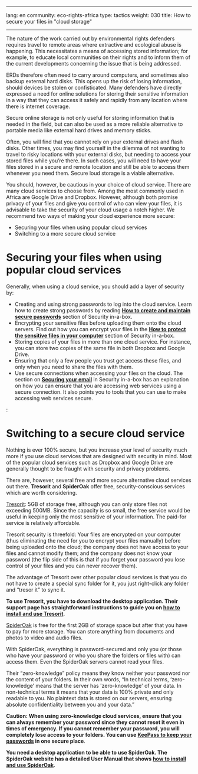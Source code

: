 
---

lang: en
community: eco-rights-africa
type: tactics
weight: 030
title: How to secure your files in "cloud storage"

---

The nature of the work carried out by environmental rights defenders requires travel to remote areas where extractive and ecological abuse is happening. This necessitates a means of accessing stored information; for example, to educate local communities on their rights and to inform them of the current developments concerning the issue that is being addressed. 

ERDs therefore often need to carry around computers, and sometimes also backup external hard disks. This opens up the risk of losing information, should devices be stolen or confisticated. Many defenders have directly expressed a need for online solutions for storing their sensitive information in a way that they can access it safely and rapidly from any location where there is internet coverage. 

Secure online storage is not only useful for storing information that is needed in the field, but can also be used as a more reliable alternative to portable media like external hard drives and memory sticks.

Often, you will find that you cannot rely on your external drives and flash disks. Other times, you may find yourself in the dilemma of not wanting to travel to risky locations with your external disks, but needing to access your stored files while you’re there. In such cases, you will need to have your files stored in a secure and remote location and still be able to access them whenever you need them. Secure loud storage is a viable alternative.

You should, however, be cautious in your choice of cloud service. There are many cloud services to choose from. Among the most commonly used in Africa are Google Drive and Dropbox. However, although both promise privacy of your files and give you control of who can view your files, it is advisable to take the security of your cloud usage a notch higher. We recommend two ways of making your cloud experience more secure:

* Securing your files when using popular cloud services
* Switching to a more secure cloud service



# Securing your files when using popular cloud services
Generally, when using a cloud service, you should add a layer of security by:

- Creating and using strong passwords to log into the cloud service. Learn how to create strong passwords by reading [**How to create and maintain secure passwords**](passwords) section of Security in-a-box.
- Encrypting your sensitive files before uploading them onto the cloud servers. Find out how you can encrypt your files in the [**How to protect the sensitive files in your computer**](destroy-sensitive-information) section of Security in-a-box.
- Storing copies of your files in more than one cloud service. For instance, you can store two copies of the same file in both Dropbox and Google Drive.
- Ensuring that only a few people you trust get access these files, and only when you need to share the files with them.
- Use secure connections when accessing your files on the cloud. The section on [**Securing your email**](secure-communication#496) in Security in-a-box has an explanation on how you can ensure that you are accessing web services using a secure connection. It also points you to tools that you can use to make accessing web services secure.


:[](snippets/snippet_01)





# Switching to a secure cloud service
Nothing is ever 100% secure, but you increase your level of security much more if you use cloud services that are designed with security in mind. Most of the popular cloud services such as Dropbox and Google Drive are generally thought to be fraught with security and privacy problems. 

There are, however, several free and more secure alternative cloud services out there. **Tresorit** and **SpiderOak** offer free, security-conscious services which are worth considering.

[Tresorit](https://tresorit.com/cloud-storage?utm_expid=64271970-17.9vVc2aJAS_yLy3UvioIh5A.1): 5GB of storage free, although you can only store files not exceeding 500MB. Since the capacity is so small, the free service would be useful in keeping only the most sensitive of your information. The paid-for service is relatively affordable. 

Tresorit security is threefold: Your files are encrypted on your computer (thus eliminating the need for you to encrypt your files manually) before being uploaded onto the cloud; the company does not have access to your files and cannot modify them; and the company does not know your password (the flip side of this is that if you forget your password you lose control of your files and you can never recover them). 

The advantage of Tresorit over other popular cloud services is that you do not have to create a special sync folder for it, you just right-click any folder and “tresor it” to sync it.

**To use Tresorit, you have to download the desktop application. Their support page has straightforward instructions to guide you on [how to install and use Tresorit](https://support.tresorit.com/forums/23076308-Getting-Started-Basic-and-Premium)**.

[SpiderOak](https://spideroak.com/) is free for the first 2GB of storage space but after that you have to pay for more storage. You can store anything from documents and photos to video and audio files.

With SpiderOak, everything is password-secured and only you (or those who have your password or who you share the folders or files with) can access them. Even the SpiderOak servers cannot read your files.

Their “zero-knowledge” policy means they know neither your password nor the content of your folders. In their own words, “In technical terms, ‘zero-knowledge’ means that the server has 'zero-knowledge' of your data. In non-technical terms it means that your data is 100% private and only readable to you. No plaintext data is stored on our servers, ensuring absolute confidentiality between you and your data.”

**Caution: When using zero-knowledge cloud services, ensure that you can always remember your password since they cannot reset it even in times of emergency. If you cannot remember your password, you will completely lose access to your folders. You can use [KeePass to keep your passwords](keepass/windows) in one secure place**.

**You need a desktop application to be able to use SpiderOak. The SpiderOak website has a detailed User Manual that shows [how to install and use SpiderOak](https://spideroak.com/support#manual-spideroakone-ribbon)**.



